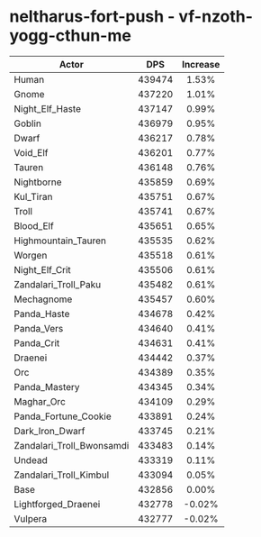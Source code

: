 # neltharus-fort-push - vf-nzoth-yogg-cthun-me
| Actor | DPS | Increase |
|---|:---:|:---:|
|Human|439474|1.53%|
|Gnome|437220|1.01%|
|Night_Elf_Haste|437147|0.99%|
|Goblin|436979|0.95%|
|Dwarf|436217|0.78%|
|Void_Elf|436201|0.77%|
|Tauren|436148|0.76%|
|Nightborne|435859|0.69%|
|Kul_Tiran|435751|0.67%|
|Troll|435741|0.67%|
|Blood_Elf|435651|0.65%|
|Highmountain_Tauren|435535|0.62%|
|Worgen|435518|0.61%|
|Night_Elf_Crit|435506|0.61%|
|Zandalari_Troll_Paku|435482|0.61%|
|Mechagnome|435457|0.60%|
|Panda_Haste|434678|0.42%|
|Panda_Vers|434640|0.41%|
|Panda_Crit|434631|0.41%|
|Draenei|434442|0.37%|
|Orc|434389|0.35%|
|Panda_Mastery|434345|0.34%|
|Maghar_Orc|434109|0.29%|
|Panda_Fortune_Cookie|433891|0.24%|
|Dark_Iron_Dwarf|433745|0.21%|
|Zandalari_Troll_Bwonsamdi|433483|0.14%|
|Undead|433319|0.11%|
|Zandalari_Troll_Kimbul|433094|0.05%|
|Base|432856|0.00%|
|Lightforged_Draenei|432778|-0.02%|
|Vulpera|432777|-0.02%|
